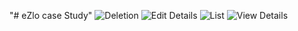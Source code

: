 "# eZlo case Study" 
![Deletion](https://user-images.githubusercontent.com/5007881/162368186-186b3b06-8290-4a9f-a132-1073a37e0f23.jpeg)
![Edit Details](https://user-images.githubusercontent.com/5007881/162368193-053337e9-6942-432b-9f9c-6c8dc857cc13.jpeg)
![List](https://user-images.githubusercontent.com/5007881/162368198-def191a3-0811-4478-ab5c-effe7eb075cc.jpeg)
![View Details](https://user-images.githubusercontent.com/5007881/162368204-822ee472-ff89-4cc0-9636-27fae20b853b.jpeg)
